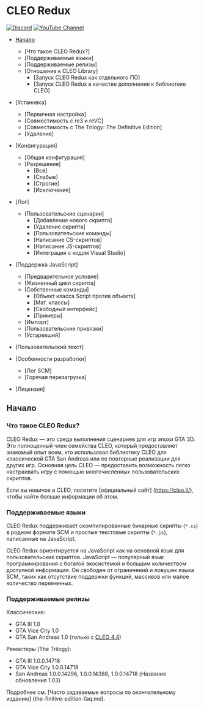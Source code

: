 # CLEO Redux

[![Discord](https://img.shields.io/discord/911487285990674473?style=for-the-badge)](https://discord.gg/d5dZSfgBZr)
[![YouTube Channel](https://img.shields.io/badge/YouTube-Channel-FF0000?style=for-the-badge)](https://www.youtube.com/playlist?list=PLNxQuEFtVkeizoLEQiok7qzr1f0mcwfFb)

- [Начало](#начало)
	- [Что такое CLEO Redux?]
	- [Поддерживаемые языки]
	- [Поддерживаемые релизы]
	- [Отношение к CLEO Library]
		- [Запуск CLEO Redux как отдельного ПО]
		- [Запуск CLEO Redux в качестве дополнения к библиотеке CLEO]

- [Установка]
	- [Первичная настройка]
	- [Совместимость с re3 и reVC]
	- [Совместимость с The Trilogy: The Definitive Edition]
	- [Удаление]

- [Конфигурация]
	- [Общая конфигурация]
	- [Разрешения]
		- [Все]
		- [Слабые]
		- [Строгие]
		- [Исключения]

- [Лог]
	- [Пользовательские сценарии]
		- [Добавление нового скрипта]
		- [Удаление скрипта]
		- [Пользовательские команды]
		- [Написание CS-скриптов]
		- [Написание JS-скриптов]
		- [Интеграция с кодом Visual Studio]

- [Поддержка JavaScript]
	- [Предварительное условие]
	- [Жизненный цикл скрипта]
	- [Собственные команды]
		- [Объект класса Script против объекта]
		- [Мат. классы]
		- [Свободный интерфейс]
		- [Примеры]
	- [Импорт]
	- [Пользовательские привязки]
	- [Устаревший]

- [Пользовательский текст]

- [Особенности разработки]
	- [Лог SCM]
	- [Горячая перезагрузка]

- [Лицензия]

## Начало

### Что такое CLEO Redux?

CLEO Redux — это среда выполнения сценариев для игр эпохи GTA 3D. Это полноценный член семейства CLEO, который предоставляет знакомый опыт всем, кто использовал библиотеку CLEO для классической GTA San Andreas или ее повторные реализации для других игр. Основная цель CLEO — предоставить возможность легко настраивать игру с помощью многочисленных пользовательских скриптов.

Если вы новичок в CLEO, посетите [официальный сайт] (https://cleo.li/), чтобы найти больше информации об этом.

### Поддерживаемые языки

CLEO Redux поддерживает скомпилированные бинарные скрипты (`*.cs`) в родном формате SCM и простые текстовые скрипты (`*.js`), написанные на JavaScript.

CLEO Redux ориентируется на JavaScript как на основной язык для пользовательских скриптов. JavaScript — популярный язык программирования с богатой экосистемой и большим количеством доступной информации. Он свободен от ограничений и ловушек языка SCM, таких как отсутствие поддержки функций, массивов или малое количество переменных.

### Поддерживаемые релизы

Классические:

- GTA III 1.0
- GTA Vice City 1.0
- GTA San Andreas 1.0 (только с [CLEO 4.4](https://github.com/cleolibrary/CLEO4))

Ремастеры (The Trilogy):

- GTA III 1.0.0.14718
- GTA Vice City 1.0.0.14718
- San Andreas 1.0.0.14296, 1.0.0.14388, 1.0.0.14718 (Название обновления 1.03)

Подробнее см. [Часто задаваемые вопросы по окончательному изданию] (the-finitive-edition-faq.md).
